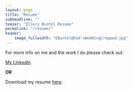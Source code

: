 ```yaml
---
layout: page
title: "Resume"
subheadline: ""
teaser: "Ellery Buntel Resume"
permalink: "/resume/"
header:
    image_fullwidth: "EBuntel@Dad'sWeddingCropped.jpg"
---
```


For more info on me and the work I do please check out:

[My LinkedIn](https://www.linkedin.com/in/ellery-buntel/)

**OR**

Download my resume [here](https://ebuntel.github.io/assets/pdf/resume2023-1pg.pdf).
